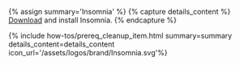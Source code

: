 {% assign summary='Insomnia' %}
{% capture details_content %}
  [Download](https://insomnia.rest/download) and install Insomnia.
{% endcapture %}


{% include how-tos/prereq_cleanup_item.html summary=summary details_content=details_content icon_url='/assets/logos/brand/Insomnia.svg'%}